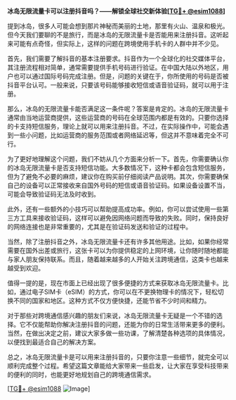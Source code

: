 **冰岛无限流量卡可以注册抖音吗？——解锁全球社交新体验[[TG💪+ @esim1088](https://t.me/s/esim1088)]**

提到冰岛，很多人可能会想到那片神秘而美丽的土地，那里有火山、温泉和极光。但今天我们要聊的不是旅行，而是冰岛的无限流量卡是否能用来注册抖音。这听起来可能有点奇怪，但实际上，这样的问题在跨境使用手机卡的人群中并不少见。

首先，我们需要了解抖音的基本注册要求。抖音作为一个全球化的社交媒体平台，其注册流程相对简单，通常需要提供手机号码进行验证。在中国大陆以外地区，用户也可以通过国际号码完成注册。但是，问题的关键在于，你所使用的号码是否被抖音平台认可。一般来说，只要该号码能够接收短信或语音验证码，就可以用于注册。

那么，冰岛的无限流量卡能否满足这一条件呢？答案是肯定的。冰岛的无限流量卡通常由当地运营商提供，这些运营商的号码在全球范围内都是有效的。只要你选择的卡支持短信服务，理论上就可以用来注册抖音。不过，在实际操作中，可能会遇到一些小问题，比如运营商的服务范围或者网络延迟等，但这并不意味着完全不可行。

为了更好地理解这个问题，我们不妨从几个方面来分析一下。首先，你需要确认你的冰岛无限流量卡是否支持短信功能。大多数情况下，这种卡都会包含短信服务，但为了避免不必要的麻烦，建议你在购买前仔细阅读产品说明。其次，你需要确保自己的设备可以正常接收来自国外号码的短信或语音验证码。如果设备设置不当，可能会导致验证码无法及时收到。

此外，还有一些额外的小技巧可以帮助提高成功率。例如，你可以尝试使用一些第三方工具来接收验证码，这样可以避免因网络问题而导致的失败。同时，保持良好的网络连接也是非常重要的，尤其是在验证码发送和验证的过程中。

当然，除了注册抖音之外，冰岛无限流量卡还有许多其他用途。比如，如果你经常需要在国外出差或旅行，这张卡可以为你提供稳定的上网环境，让你随时随地都能与家人朋友保持联系。而且，随着越来越多的人开始关注跨境通信，这类卡也越来越受到欢迎。

值得一提的是，现在市面上已经出现了很多便捷的方式来获取冰岛无限流量卡。比如，通过电子SIM卡（eSIM）的方式，你可以在不更换物理卡的情况下，轻松切换不同的国家和地区。这种方式不仅方便快捷，还能节省不少时间和精力。

对于那些对跨境通信感兴趣的朋友们来说，冰岛无限流量卡无疑是一个不错的选择。它不仅能帮助你解决注册抖音的问题，还能为你的日常生活带来更多的便利。当然，在做出决定之前，建议大家多做一些功课，了解清楚各种选项的具体情况，以便找到最适合自己的解决方案。

总之，冰岛无限流量卡是可以用来注册抖音的，只要你注意一些细节，就完全可以顺利完成整个过程。希望这篇文章能给大家带来一些启发，让大家在享受科技带来的便利的同时，也能更好地规划自己的跨境通信需求。

[[TG💪+ @esim1088](https://t.me/s/esim1088) ![Image](https://i.postimg.cc/4NQfJmqS/Snipaste-2025-05-13-00-14-12.png)]